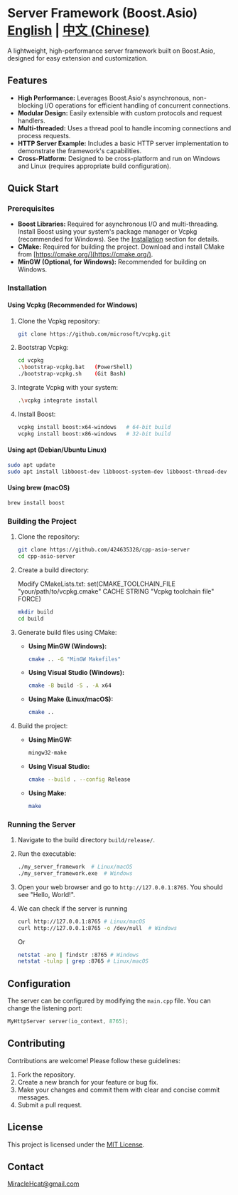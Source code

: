 # Server Framework (Boost.Asio)     [English](README.md) | [中文 (Chinese)](README_zh.md)

A lightweight, high-performance server framework built on Boost.Asio, designed for easy extension and customization.

## Features

*   **High Performance:** Leverages Boost.Asio's asynchronous, non-blocking I/O operations for efficient handling of concurrent connections.
*   **Modular Design:**  Easily extensible with custom protocols and request handlers.
*   **Multi-threaded:** Uses a thread pool to handle incoming connections and process requests.
*   **HTTP Server Example:** Includes a basic HTTP server implementation to demonstrate the framework's capabilities.
*   **Cross-Platform:** Designed to be cross-platform and run on Windows and Linux (requires appropriate build configuration).

## Quick Start

### Prerequisites

*   **Boost Libraries:** Required for asynchronous I/O and multi-threading. Install Boost using your system's package manager or Vcpkg (recommended for Windows). See the [Installation](#installation) section for details.
*   **CMake:** Required for building the project. Download and install CMake from [https://cmake.org/](https://cmake.org/).
*   **MinGW (Optional, for Windows):** Recommended for building on Windows.

### Installation

#### Using Vcpkg (Recommended for Windows)

1.  Clone the Vcpkg repository:

    ```bash
    git clone https://github.com/microsoft/vcpkg.git
    ```

2.  Bootstrap Vcpkg:

    ```bash
    cd vcpkg
    .\bootstrap-vcpkg.bat   (PowerShell)
    ./bootstrap-vcpkg.sh    (Git Bash)
    ```

3.  Integrate Vcpkg with your system:

    ```bash
    .\vcpkg integrate install
    ```

4.  Install Boost:

    ```bash
    vcpkg install boost:x64-windows   # 64-bit build
    vcpkg install boost:x86-windows   # 32-bit build
    ```

#### Using apt (Debian/Ubuntu Linux)

```bash
sudo apt update
sudo apt install libboost-dev libboost-system-dev libboost-thread-dev
```

#### Using brew (macOS)

```bash
brew install boost
```

### Building the Project

1.  Clone the repository:

    ```bash
    git clone https://github.com/424635328/cpp-asio-server
    cd cpp-asio-server
    ```

2.  Create a build directory:

    Modify CMakeLists.txt: set(CMAKE_TOOLCHAIN_FILE "your/path/to/vcpkg.cmake"
    CACHE STRING "Vcpkg toolchain file" FORCE)

    ```bash
    mkdir build
    cd build
    ```

3.  Generate build files using CMake:

    *   **Using MinGW (Windows):**

        ```bash
        cmake .. -G "MinGW Makefiles"
        ```

    *   **Using Visual Studio (Windows):**

        ```bash
        cmake -B build -S . -A x64
        ```

    *   **Using Make (Linux/macOS):**

        ```bash
        cmake ..
        ```

4.  Build the project:

    *   **Using MinGW:**

        ```bash
        mingw32-make
        ```

    *   **Using Visual Studio:**

        ```bash
        cmake --build . --config Release
        ```

    *   **Using Make:**

        ```bash
        make
        ```

### Running the Server

1.  Navigate to the build directory `build/release/`.
2.  Run the executable:

    ```bash
    ./my_server_framework  # Linux/macOS
    ./my_server_framework.exe  # Windows
    ```

3.  Open your web browser and go to `http://127.0.0.1:8765`. You should see "Hello, World!".
4.  We can check if the server is running
    ```bash
    curl http://127.0.0.1:8765 # Linux/macOS
    curl http://127.0.0.1:8765 -o /dev/null  # Windows
    ```
    Or
    ```bash
    netstat -ano | findstr :8765 # Windows
    netstat -tulnp | grep :8765 # Linux/macOS
    ```

## Configuration

The server can be configured by modifying the `main.cpp` file. You can change the listening port:

```c++
MyHttpServer server(io_context, 8765);
```

## Contributing

Contributions are welcome! Please follow these guidelines:

1.  Fork the repository.
2.  Create a new branch for your feature or bug fix.
3.  Make your changes and commit them with clear and concise commit messages.
4.  Submit a pull request.

## License

This project is licensed under the [MIT License](LICENSE).

## Contact

MiracleHcat@gmail.com
